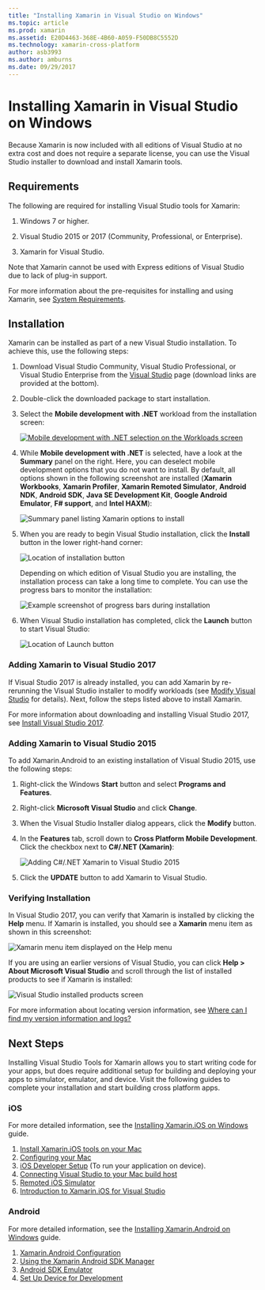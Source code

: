 ```yaml
---
title: "Installing Xamarin in Visual Studio on Windows"
ms.topic: article
ms.prod: xamarin
ms.assetid: E20D4463-368E-4B60-A059-F50DB8C5552D
ms.technology: xamarin-cross-platform
author: asb3993
ms.author: amburns
ms.date: 09/29/2017
---
```


# Installing Xamarin in Visual Studio on Windows

Because Xamarin is now included with all editions of Visual Studio at
no extra cost and does not require a separate license, you can use the
Visual Studio installer to download and install Xamarin tools.

<a name="requirements" />

## Requirements

The following are required for installing Visual Studio tools for Xamarin:

1. Windows 7 or higher.

2. Visual Studio 2015 or 2017 (Community, Professional, or Enterprise).

3. Xamarin for Visual Studio.

Note that Xamarin cannot be used with Express editions of
Visual Studio due to lack of plug-in support.

For more information about the pre-requisites for installing
and using Xamarin, see 
[System Requirements](~/cross-platform/get-started/requirements.md).


<a name="installation" />

## Installation

Xamarin can be installed as part of a new Visual Studio installation.
To achieve this, use the following steps:

1. Download Visual Studio Community, Visual Studio Professional, or
   Visual Studio Enterprise from the
   [Visual Studio](https://www.visualstudio.com/vs/) page (download
   links are provided at the bottom).

2. Double-click the downloaded package to start installation.

3. Select the **Mobile development with .NET** workload from the
   installation screen: 

    [![Mobile development with .NET selection on the Workloads screen](windows-images/01-mobile-dev-workload-sml.png)](windows-images/01-mobile-dev-workload.png#lightbox)

4. While **Mobile development with .NET** is selected, have a look at
   the **Summary** panel on the right. Here, you can deselect mobile
   development options that you do not want to install. By default, all
   options shown in the following screenshot are installed (**Xamarin
   Workbooks**, **Xamarin Profiler**, **Xamarin Remoted Simulator**,
   **Android NDK**, **Android SDK**, **Java SE Development Kit**,
   **Google Android Emulator**, **F# support**, and **Intel HAXM**):

    ![Summary panel listing Xamarin options to install](windows-images/02-summary.png)

5. When you are ready to begin Visual Studio installation, click the
   **Install** button in the lower right-hand corner:

    ![Location of installation button](windows-images/03-click-install.png)

   Depending on which edition of Visual Studio you are installing, the
   installation process can take a long time to complete. You can use
   the progress bars to monitor the installation:

    ![Example screenshot of progress bars during installation](windows-images/04-progress-bars.png)

6. When Visual Studio installation has completed, click the **Launch**
   button to start Visual Studio:

    ![Location of Launch button](windows-images/05-launch.png)


<a name="vs2017" />

### Adding Xamarin to Visual Studio 2017

If Visual Studio 2017 is already installed, you can add Xamarin by
re-rerunning the Visual Studio installer to modify workloads (see
[Modify Visual Studio](https://docs.microsoft.com/visualstudio/install/modify-visual-studio)
for details). Next, follow the steps listed above to install Xamarin.

For more information about downloading and installing Visual Studio
2017, see [Install Visual Studio 2017](https://docs.microsoft.com/visualstudio/install/install-visual-studio).


<a name="vs2015" />

### Adding Xamarin to Visual Studio 2015

To add Xamarin.Android to an existing installation of Visual Studio
2015, use the following steps:

1. Right-click the Windows **Start** button and select **Programs and
   Features**.

2. Right-click **Microsoft Visual Studio** and click **Change**.

3. When the Visual Studio Installer dialog appears, click the
   **Modify** button.

4. In the **Features** tab, scroll down to **Cross Platform Mobile
   Development**. Click the checkbox next to **C#/.NET (Xamarin)**:

    ![Adding C#/.NET Xamarin to Visual Studio 2015](windows-images/06-add-xamarin.png)

5. Click the **UPDATE** button to add Xamarin to Visual Studio.


<a name="verifying" />

### Verifying Installation

In Visual Studio 2017, you can verify that Xamarin is installed by 
clicking the **Help** menu. If Xamarin is installed, you should
see a **Xamarin** menu item as shown in this screenshot:

![Xamarin menu item displayed on the Help menu](windows-images/12-xamarin-menu-item.png)

If you are using an earlier versions of Visual Studio, you can click
**Help > About Microsoft Visual Studio** and scroll through the list of
installed products to see if Xamarin is installed:

![Visual Studio installed products screen](windows-images/13-xamarin-is-installed.png)

For more information about locating version information, see
[Where can I find my version information and logs?](~/cross-platform/troubleshooting/questions/version-logs.md)

<a name="nextsteps" />

## Next Steps

Installing Visual Studio Tools for Xamarin allows you to start writing code for your apps, but does require additional setup for building and deploying your apps to simulator, emulator, and device. Visit the following guides to complete your installation and start building cross platform apps.

### iOS

For more detailed information, see the [Installing Xamarin.iOS on Windows](~/ios/get-started/installation/windows/index.md) guide. 

1. [Install Xamarin.iOS tools on your Mac](~/ios/get-started/installation/windows/index.md#installation)
2. [Configuring your Mac](~/ios/get-started/installation/windows/index.md#configuration)
3. [iOS Developer Setup](~/ios/get-started/installation/windows/index.md#developersetup) (To run your application on device).
4. [Connecting Visual Studio to your Mac build host](~/ios/get-started/installation/windows/index.md#connectingtomac)
5. [Remoted iOS Simulator](~/tools/ios-simulator.md)
6. [Introduction to Xamarin.iOS for Visual Studio](~/ios/get-started/installation/windows/introduction-to-xamarin-ios-for-visual-studio.md)

### Android

For more detailed information, see the [Installing Xamarin.Android on Windows](~/android/get-started/installation/windows.md) guide.

1. [Xamarin.Android Configuration](~/android/get-started/installation/windows.md#configuration)
2. [Using the Xamarin Android SDK Manager](~/android/get-started/installation/android-sdk.md?ide=vs)
3. [Android SDK Emulator](~/android/get-started/installation/android-emulator/index.md)
4. [Set Up Device for Development](~/android/get-started/installation/set-up-device-for-development.md)
